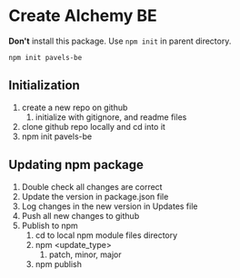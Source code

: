 # Create Alchemy BE

**Don't** install this package. Use `npm init` in parent directory.

`npm init pavels-be`

## Initialization

1. create a new repo on github
   1. initialize with gitignore, and readme files
2. clone github repo locally and cd into it
3. npm init pavels-be

## Updating npm package

1. Double check all changes are correct
2. Update the version in package.json file
3. Log changes in the new version in Updates file
4. Push all new changes to github
5. Publish to npm
   1. cd to local npm module files directory
   2. npm <update_type>
      1. patch, minor, major
   3. npm publish

